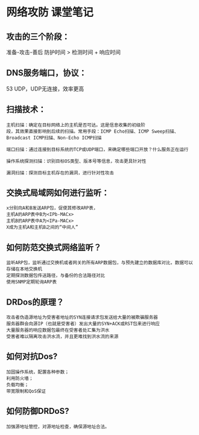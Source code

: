 # 网络攻防 课堂笔记

## 攻击的三个阶段：
准备-攻击-善后
 防护时间 > 检测时间 + 响应时间
 
## DNS服务端口，协议：
53 UDP，UDP无连接，效率更高

## 扫描技术：
	主机扫描：确定在目标网络上的主机是否可达。这是信息收集的初级阶
	段，其效果直接影响到后续的扫描。常用手段：ICMP Echo扫描、ICMP Sweep扫描、Broadcast ICMP扫描、Non-Echo ICMP扫描
	
    端口扫描：通过连接到目标系统的TCP或UDP端口，来确定哪些端口开放？什么服务正在运行
	
    操作系统探测扫描：识别目标OS类型、版本号等信息，攻击更具针对性
	
    漏洞扫描：探测目标主机存在的漏洞，进行针对性攻击

## 交换式局域网如何进行监听：
	
    x分别向A和B发送ARP包，促使其修改ARP表，
	主机A的ARP表中B为<IPb-MACx>
	主机B的ARP表中A为<IPa-MACx>
	X成为主机A和主机B之间的“中间人”
	
## 如何防范交换式网络监听？
	
    监听ARP包，监听通过交换机或者网关的所有ARP数据包，与预先建立的数据库对比，数据可以存储在本地交换机
	定期探测数据包传送路径，与备份的合法路径对比
	使用SNMP定期轮询ARP表
	
## DRDos的原理？
	
    攻击者伪造源地址为受害者地址的SYN连接请求包发送给大量的被欺骗服务器
	服务器群会向源IP（也就是受害者）发出大量的SYN+ACK或RST包来进行响应
	大量服务器的响应数据包最终在受害者处汇集为洪水
	受害者难以隔离攻击洪水流，并且更难找到洪水流的来源
	
## 如何对抗Dos?
	
    加固操作系统，配置各种参数；
	利用防火墙；
	负载均衡；
	带宽限制和QoS保证

## 如何防御DRDoS?
	
    加强源地址管控，对源地址检查，确保源地址合法。